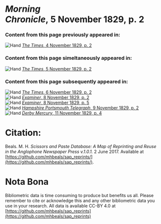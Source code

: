 # *Morning Chronicle*, 5 November 1829, p. 2  
  
### Content from this page previously appeared in:  
![Hand](http://scissorsandpaste.net/wp-content/uploads/2017/06/smallhandpointer.png) [*The Times*, 4 November 1829, p. 2](https://mhbeals.github.io/sap_html/The-Times/The-Times-4-November-1829-p-2)  
  
### Content from this page simeltaneously appeared in:  
![Hand](http://scissorsandpaste.net/wp-content/uploads/2017/06/smallhandpointer.png) [*The Times*, 5 November 1829, p. 2](https://mhbeals.github.io/sap_html/The-Times/The-Times-5-November-1829-p-2)  
  
### Content from this page subsequently appeared in:  
![Hand](http://scissorsandpaste.net/wp-content/uploads/2017/06/smallhandpointer.png) [*The Times*, 6 November 1829, p. 2](https://mhbeals.github.io/sap_html/The-Times/The-Times-6-November-1829-p-2)  
![Hand](http://scissorsandpaste.net/wp-content/uploads/2017/06/smallhandpointer.png) [*Examiner*, 8 November 1829, p. 2](https://mhbeals.github.io/sap_html/Examiner/Examiner-8-November-1829-p-2)  
![Hand](http://scissorsandpaste.net/wp-content/uploads/2017/06/smallhandpointer.png) [*Examiner*, 8 November 1829, p. 5](https://mhbeals.github.io/sap_html/Examiner/Examiner-8-November-1829-p-5)  
![Hand](http://scissorsandpaste.net/wp-content/uploads/2017/06/smallhandpointer.png) [*Hampshire Portsmouth Telegraph*, 9 November 1829, p. 2](https://mhbeals.github.io/sap_html/Hampshire-Portsmouth-Telegraph/Hampshire-Portsmouth-Telegraph-9-November-1829-p-2)  
![Hand](http://scissorsandpaste.net/wp-content/uploads/2017/06/smallhandpointer.png) [*Derby Mercury*, 11 November 1829, p. 4](https://mhbeals.github.io/sap_html/Derby-Mercury/Derby-Mercury-11-November-1829-p-4)  


# Citation: 

Beals. M. H. *Scissors and Paste Database: A Map of Reprinting and Reuse in the Anglophone Newspaper Press v.1.0.1.* 2 June 2017. Available at [https://github.com/mhbeals/sap_reprints/](https://github.com/mhbeals/sap_reprints/). 

# Nota Bona

Bibliometric data is time consuming to produce but benefits us all. Please remember to cite or acknowledge this and any other bibliometric data you use in your research. All data is available CC-BY 4.0 at [https://github.com/mhbeals/sap_reprints](https://github.com/mhbeals/sap_reprints)